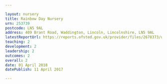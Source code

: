```yaml
---

layout: nursery
title: Rainbow Day Nursery
urn: 253739
postcode: LN5 9AL
address: 409 Brant Road, Waddington, Lincoln, Lincolnshire, LN5 9AL
latestReportUrl: https://reports.ofsted.gov.uk/provider/files/2678373/urn/253739.pdf
teaching: 2
development: 2
leadership: 2
outcomes: 2
overall: 2
date: 01 April 2018 
datePublish: 11 April 2017

---
```

